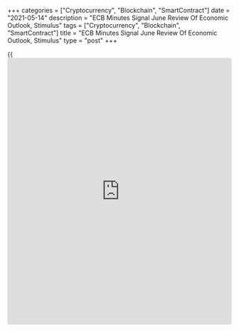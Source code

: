 +++
categories = ["Cryptocurrency", "Blockchain", "SmartContract"]
date = "2021-05-14"
description = "ECB Minutes Signal June Review Of Economic Outlook, Stimulus"
tags = ["Cryptocurrency", "Blockchain", "SmartContract"]
title = "ECB Minutes Signal June Review Of Economic Outlook, Stimulus"
type = "post"
+++

{{<iframe id="large-banner" src="https://www.bounty.group/#slide=25.0" width="100%" height="600" scrolling="no" style="border: 0px solid rgb(216, 221, 230); border-radius: 3px;">}}

Policymakers are looking forward to review the Eurozone economic and
inflation outlook, and the duration to continue stimulus in the monetary
[policy](https://www.fintechee.com/policy/) session in June, the minutes of the latest rate-setting session
of the European Central Bank showed Friday.  
  
Net asset purchases has hit the highest monthly purchase volume since
July 2020, reflecting a marked increase versus average purchases in the
first two months of this year, the ECB said. The sharp increase was
despite the [policy](https://www.fintechee.com/policy/) decision being taken mid-March.  
  
"Members recalled that the monetary [policy](https://www.fintechee.com/policy/) meeting in June would provide
the next opportunity to conduct a thorough assessment of financing
conditions and the inflation outlook," the minutes of the April 21-22
meeting, which the ECB calls "the account" showed.  
  
Policymakers would also be in possession of the latest set of ECB staff
macroeconomic projections in June to help them form the assessment.  
  
"Ample monetary [policy](https://www.fintechee.com/policy/) support remained crucial beyond the pandemic
period in order to support inflation and return it to the inflation
aim," the minutes said.

In the April meeting, the Governing Council reconfirmed its very
accommodative monetary [policy](https://www.fintechee.com/policy/) stance, leaving interest rates and the
volume of asset purchases unchanged.  
  
Expectations of a rebound in the euro area [economy][1] has prompted
discussion on when the ECB will start withdrawing its massive EUR 1.85
trillion Pandemic Emergency Purchase Programme. The scheme is set to run
till March next year.  
  
ING economist Carsten Brzeski expects the ECB to try to exit from
unconventional measures before the end of the year. Policymakers may not
necessarily discuss possible tapering at the June meeting but at the
latest, at the September meeting, the economist said.  
  
ECB [policy](https://www.fintechee.com/policy/)makers noted that the progress with vaccination campaigns and
the envisaged gradual relaxation of containment measures underpin the
expectation of a firm rebound in economic activity in the course of this
year.  
  
"An extension of the Pandemic Emergency Purchase Programme beyond March
2022 looks increasingly unlikely with the current vaccination and
economic backdrop, unless the ECB wants to walk down the very
controversial road of calling the pandemic over only when the economy
has returned to its pre-crisis level," Brzeski said.  
  
"In any case, the ECB will want to avoid any abrupt end to net asset
purchases and will therefore engage in its own twist: gradually ending
asset purchases under the PEPP while increasing them under the old Asset
Purchase Programme."

The monthly purchases under asset purchase programme is currently EUR 20
billion.  
  
While headline inflation picked up over recent months due to some
idiosyncratic and temporary factors and an increase in energy price
inflation, underlying price pressures remained subdued in the context of
significant economic slack and still weak demand, the ECB said.

However, [policy](https://www.fintechee.com/policy/)makers remained cautious about a strong euro. "It was
underlined that a further appreciation of the exchange rate could have
adverse implications for the inflation outlook," the minutes said.

For comments and feedback [contact](https://www.playgroundfx.com/contact/): editorial@rtt[news](https://www.letsplayfx.com/blog/forex-news-website/).com

[Economic News][1]

 **What parts of the world are seeing the best (and worst) economic
performances lately? Click[here][2] to check out our [Econ Scorecard][2]
and find out! See up-to-the-moment [ranking](https://www.playgroundfx.com/blog/crypto-exchange-ranking/)s for the best and worst
performers in [GDP][3], [unemployment rate][4], [inflation][5] and much
more.**

   1. www.rtt[news](https://www.letsplayfx.com/blog/forex-news-website/).com/Content/EconomicNews.aspx
   2. www.rtt[news](https://www.letsplayfx.com/blog/forex-news-website/).com/economic-scorecard/world-rank/retail-sales/highest-performance.aspx
   3. www.rtt[news](https://www.letsplayfx.com/blog/forex-news-website/).com/economic-scorecard/world-rank/GDP/highest-performance.aspx
   4. www.rtt[news](https://www.letsplayfx.com/blog/forex-news-website/).com/economic-scorecard/world-rank/unemployment-rate/lowest-performance.aspx
   5. www.rtt[news](https://www.letsplayfx.com/blog/forex-news-website/).com/economic-scorecard/world-rank/CPI/highest-performance.aspx